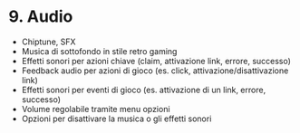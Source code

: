 # 9. Audio

- Chiptune, SFX
- Musica di sottofondo in stile retro gaming
- Effetti sonori per azioni chiave (claim, attivazione link, errore, successo)
- Feedback audio per azioni di gioco (es. click, attivazione/disattivazione link)
- Effetti sonori per eventi di gioco (es. attivazione di un link, errore, successo)
- Volume regolabile tramite menu opzioni
- Opzioni per disattivare la musica o gli effetti sonori
